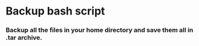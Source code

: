 # Backup bash script

### Backup all the files in your home directory and save them all in .tar archive.
